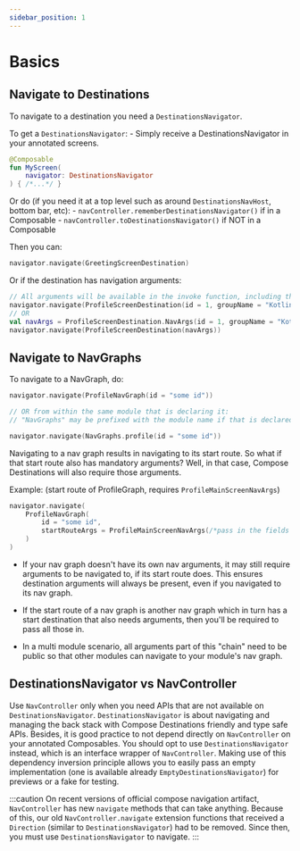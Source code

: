 ```yaml
---
sidebar_position: 1
---
```


# Basics

## Navigate to Destinations

To navigate to a destination you need a `DestinationsNavigator`.

To get a `DestinationsNavigator`:
    - Simply receive a DestinationsNavigator in your annotated screens.

```kotlin
@Composable
fun MyScreen(
    navigator: DestinationsNavigator
) { /*...*/ }
```

Or do (if you need it at a top level such as around `DestinationsNavHost`, bottom bar, etc):
    - `navController.rememberDestinationsNavigator()` if in a Composable
    - `navController.toDestinationsNavigator()` if NOT in a Composable

Then you can:

```kotlin
navigator.navigate(GreetingScreenDestination)
```

Or if the destination has navigation arguments:

```kotlin
// All arguments will be available in the invoke function, including the default values
navigator.navigate(ProfileScreenDestination(id = 1, groupName = "Kotlin 4ever <3"))
// OR
val navArgs = ProfileScreenDestination.NavArgs(id = 1, groupName = "Kotlin 4ever <3")
navigator.navigate(ProfileScreenDestination(navArgs))
```

## Navigate to NavGraphs

To navigate to a NavGraph, do:

```kotlin
navigator.navigate(ProfileNavGraph(id = "some id"))

// OR from within the same module that is declaring it:
// "NavGraphs" may be prefixed with the module name if that is declared in a ksp config.

navigator.navigate(NavGraphs.profile(id = "some id"))
```

Navigating to a nav graph results in navigating to its start route.
So what if that start route also has mandatory arguments?
Well, in that case, Compose Destinations will also require those arguments.

Example: (start route of ProfileGraph, requires `ProfileMainScreenNavArgs`)

```kotlin
navigator.navigate(
    ProfileNavGraph(
        id = "some id",
        startRouteArgs = ProfileMainScreenNavArgs(/*pass in the fields needed*/)
    )
)
```

- If your nav graph doesn't have its own nav arguments, it may still require arguments to be navigated to, if its
start route does.
This ensures destination arguments will always be present, even if you navigated to its nav graph.

- If the start route of a nav graph is another nav graph which in turn has a start destination
that also needs arguments, then you'll be required to pass all those in.

- In a multi module scenario, all arguments part of this "chain" need to be public so that other
modules can navigate to your module's nav graph.

## DestinationsNavigator vs NavController
Use `NavController` only when you need APIs that are not available on `DestinationsNavigator`. `DestinationsNavigator` is about navigating and managing the back stack with Compose Destinations friendly and type safe APIs. 
Besides, it is good practice to not depend directly on `NavController` on your annotated Composables. You should opt to use `DestinationsNavigator` instead, which is an interface wrapper of `NavController`. Making use of this dependency inversion principle allows you to easily pass an empty implementation (one is available already `EmptyDestinationsNavigator`) for previews or a fake for testing.

:::caution
On recent versions of official compose navigation artifact, `NavController` has new `navigate` methods that can take anything. Because of this, our old `NavController.navigate` extension functions that received a `Direction` (similar to `DestinationsNavigator`) had to be removed. Since then, you must use `DestinationsNavigator` to navigate.
:::
